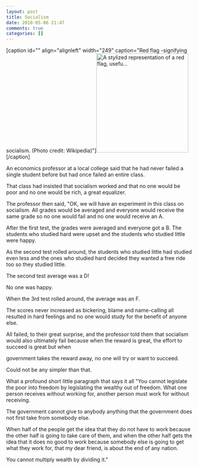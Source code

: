 ```yaml
---
layout: post
title: Socialism
date: 2010-05-06 21:47
comments: true
categories: []
---
```

[caption id="" align="alignleft" width="249" caption="Red flag -signifying socialism. (Photo credit: Wikipedia)"]<a href="http://commons.wikipedia.org/wiki/File:Red_flag_waving.svg" target="_blank"><img class="zemanta-img-inserted zemanta-img-configured" title="A stylized representation of a red flag, usefu..." src="http://upload.wikimedia.org/wikipedia/commons/thumb/c/c5/Red_flag_waving.svg/249px-Red_flag_waving.svg.png" alt="A stylized representation of a red flag, usefu..." width="249" height="268" /></a>[/caption]

An economics professor at a local college said that he had never failed a single student before but had once failed an entire class.

That class had insisted that socialism worked and that no one would be poor and no one would be rich, a great equalizer.

The professor then said, "OK, we will have an experiment in this class on socialism. All grades would be averaged and everyone would receive the same grade so no one would fail and no one would receive an A.

After the first test, the grades were averaged and everyone got a B.
The students who studied hard were upset and the students who studied little were happy.

As the second test rolled around, the students who studied little had studied even less and the ones who studied hard decided they wanted a free ride too so they studied little.

The second test average was a D!

No one was happy.

When the 3rd test rolled around, the average was an F.

The scores never increased as bickering, blame and name-calling all resulted in hard feelings and no one would study for the benefit of anyone else.

All failed, to their great surprise, and the professor told them that socialism would also ultimately fail because when the reward is great, the effort to succeed is great but when

government takes the reward away, no one will try or want to succeed.

Could not be any simpler than that.

What a profound short little paragraph that says it all
"You cannot legislate the poor into freedom by legislating the wealthy out of freedom. What one person receives without working for, another person must work for without receiving.

The government cannot give to anybody anything that the government does not first take from somebody else.

When half of the people get the idea that they do not have to work because the other half is going to take care of them, and when the other half gets the idea that it does no good to work because somebody else is going to get what they work for, that my dear friend, is about the end of any nation.

You cannot multiply wealth by dividing it."
